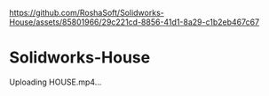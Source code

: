 
https://github.com/RoshaSoft/Solidworks-House/assets/85801966/29c221cd-8856-41d1-8a29-c1b2eb467c67
# Solidworks-House


Uploading HOUSE.mp4…
